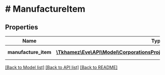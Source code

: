 # # ManufactureItem

## Properties

Name | Type | Description | Notes
------------ | ------------- | ------------- | -------------
**manufacture_item** | [**\Tkhamez\Eve\API\Model\CorporationsProjectsDetailConfigurationmanufactureitem**](CorporationsProjectsDetailConfigurationmanufactureitem.md) | Manufacture item | [optional]

[[Back to Model list]](../../README.md#models) [[Back to API list]](../../README.md#endpoints) [[Back to README]](../../README.md)
